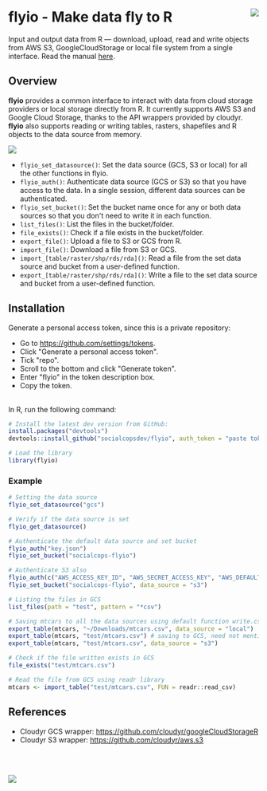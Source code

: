 # flyio - Make data fly to R <img src="https://i.imgur.com/XtsxAmX.png" align="right" />
Input and output data from R — download, upload, read and write objects from AWS S3, GoogleCloudStorage or local file system from a single interface. Read the manual [here](https://github.com/socialcopsdev/flyio/blob/master/wiki/flyio-manual.pdf).

## Overview

**flyio** provides a common interface to interact with data from cloud storage providers or local storage directly from R. It currently supports AWS S3 and Google Cloud Storage, thanks to the API wrappers provided by cloudyr. **flyio** also supports reading or writing tables, rasters, shapefiles and R objects to the data source from memory.

<img src="https://i.imgur.com/tdP2oxB.png" align="centre" />

  - `flyio_set_datasource()`: Set the data source (GCS, S3 or local) for all the other functions in flyio.
  - `flyio_auth()`: Authenticate data source (GCS or S3) so that you have access to the data. In a single session, different data sources can be authenticated.
  - `flyio_set_bucket()`: Set the bucket name once for any or both data sources so that you don't need to write it in each function.
  - `list_files()`: List the files in the bucket/folder.
  - `file_exists()`: Check if a file exists in the bucket/folder.
  - `export_file()`: Upload a file to S3 or GCS from R.
  - `import_file()`: Download a file from S3 or GCS. 
  - `import_[table/raster/shp/rds/rda]()`: Read a file from the set data source and bucket from a user-defined function.
  - `export_[table/raster/shp/rds/rda]()`: Write a file to the set data source and bucket from a user-defined function.
 
## Installation

Generate a personal access token, since this is a private repository: <br />
  - Go to https://github.com/settings/tokens. <br />
  - Click "Generate a personal access token".
  - Tick "repo". <br />
  - Scroll to the bottom and click "Generate token".<br />
  - Enter "flyio" in the token description box.<br />
  - Copy the token. <br />
<br />
In R, run the following command:

``` r
# Install the latest dev version from GitHub:
install.packages("devtools")
devtools::install_github("socialcopsdev/flyio", auth_token = "paste token copied above")

# Load the library
library(flyio)
```

### Example

``` r
# Setting the data source
flyio_set_datasource("gcs")

# Verify if the data source is set
flyio_get_datasource()

# Authenticate the default data source and set bucket
flyio_auth("key.json")
flyio_set_bucket("socialcops-flyio")

# Authenticate S3 also
flyio_auth(c("AWS_ACCESS_KEY_ID", "AWS_SECRET_ACCESS_KEY", "AWS_DEFAULT_REGION", "AWS_SESSION_TOKEN"), data_source = "s3")
flyio_set_bucket("socialcops-flyio", data_source = "s3")

# Listing the files in GCS
list_files(path = "test", pattern = "*csv")

# Saving mtcars to all the data sources using default function write.csv
export_table(mtcars, "~/Downloads/mtcars.csv", data_source = "local")
export_table(mtcars, "test/mtcars.csv") # saving to GCS, need not mention as set globally
export_table(mtcars, "test/mtcars.csv", data_source = "s3")

# Check if the file written exists in GCS
file_exists("test/mtcars.csv")

# Read the file from GCS using readr library
mtcars <- import_table("test/mtcars.csv", FUN = readr::read_csv)

```

## References
* Cloudyr GCS wrapper: https://github.com/cloudyr/googleCloudStorageR
* Cloudyr S3 wrapper: https://github.com/cloudyr/aws.s3

<br/><br/>


<img src="https://i.imgur.com/kjraU3P.jpg" align="centre" />

